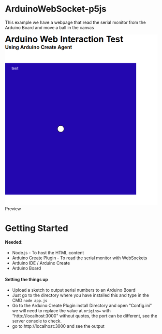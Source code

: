 # ArduinoWebSocket-p5js
This example we have a webpage that read the serial monitor from the Arduino Board and move a ball in the canvas

![Preview](Preview.png)
Preview

# Getting Started
#### Needed:
* Node.js - To host the HTML content
* Arduino Create Plugin - To read the serial monitor with WebSockets
* Arduino IDE / Arduino Create
* Arduino Board

#### Setting the things up
* Upload a sketch to output serial numbers to an Arduino Board
* Just go to the directory where you have installed this and type in the CMD `node app.js`
* Go to the Arduino Create Plugin install Directory and open "Config.ini" we will need to replace the value at `origins=` with "http://localhost:3000" without quotes, the port can be different, see the server console to check.
* go to http://localhost:3000 and see the output
